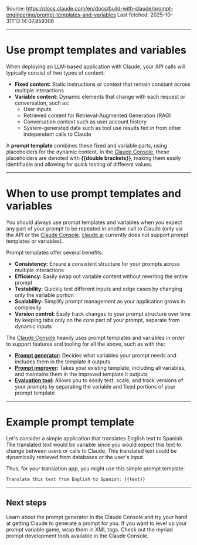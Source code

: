 Source: https://docs.claude.com/en/docs/build-with-claude/prompt-engineering/prompt-templates-and-variables
Last fetched: 2025-10-31T13:14:07.859306

---

# Use prompt templates and variables

When deploying an LLM-based application with Claude, your API calls will typically consist of two types of content:

* **Fixed content:** Static instructions or context that remain constant across multiple interactions
* **Variable content:** Dynamic elements that change with each request or conversation, such as:
  * User inputs
  * Retrieved content for Retrieval-Augmented Generation (RAG)
  * Conversation context such as user account history
  * System-generated data such as tool use results fed in from other independent calls to Claude

A **prompt template** combines these fixed and variable parts, using placeholders for the dynamic content. In the [Claude Console](https://console.anthropic.com/), these placeholders are denoted with **\{\{double brackets}}**, making them easily identifiable and allowing for quick testing of different values.

***

# When to use prompt templates and variables

You should always use prompt templates and variables when you expect any part of your prompt to be repeated in another call to Claude (only via the API or the [Claude Console](https://console.anthropic.com/). [claude.ai](https://claude.ai/) currently does not support prompt templates or variables).

Prompt templates offer several benefits:

* **Consistency:** Ensure a consistent structure for your prompts across multiple interactions
* **Efficiency:** Easily swap out variable content without rewriting the entire prompt
* **Testability:** Quickly test different inputs and edge cases by changing only the variable portion
* **Scalability:** Simplify prompt management as your application grows in complexity
* **Version control:** Easily track changes to your prompt structure over time by keeping tabs only on the core part of your prompt, separate from dynamic inputs

The [Claude Console](https://console.anthropic.com/) heavily uses prompt templates and variables in order to support features and tooling for all the above, such as with the:

* **[Prompt generator](/en/docs/build-with-claude/prompt-engineering/prompt-generator):** Decides what variables your prompt needs and includes them in the template it outputs
* **[Prompt improver](/en/docs/build-with-claude/prompt-engineering/prompt-improver):** Takes your existing template, including all variables, and maintains them in the improved template it outputs
* **[Evaluation tool](/en/docs/test-and-evaluate/eval-tool):** Allows you to easily test, scale, and track versions of your prompts by separating the variable and fixed portions of your prompt template

***

# Example prompt template

Let's consider a simple application that translates English text to Spanish. The translated text would be variable since you would expect this text to change between users or calls to Claude. This translated text could be dynamically retrieved from databases or the user's input.

Thus, for your translation app, you might use this simple prompt template:

```
Translate this text from English to Spanish: {{text}}
```

***

## Next steps

<CardGroup cols={2}>
  <Card title="Generate a prompt" icon="link" href="/en/docs/build-with-claude/prompt-engineering/prompt-generator">
    Learn about the prompt generator in the Claude Console and try your hand at getting Claude to generate a prompt for you.
  </Card>

  <Card title="Apply XML tags" icon="link" href="/en/docs/build-with-claude/prompt-engineering/use-xml-tags">
    If you want to level up your prompt variable game, wrap them in XML tags.
  </Card>

  <Card title="Claude Console" icon="link" href="https://console.anthropic.com/">
    Check out the myriad prompt development tools available in the Claude Console.
  </Card>
</CardGroup>